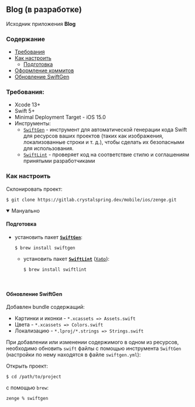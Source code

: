 ## Blog (в разработке)

Исходник приложения **Blog**

### Содержание
  
- [Требования](#requirements)
- [Как настроить](#how-to-configure)
    - [Подготовка](#preparation)
- [Оформление коммитов](./docs/commit_style.md)
- [Обновление SwiftGen](#SwiftGen)

### <a name="requirements"></a> Требования:

* Xcode 13+
* Swift 5+
* Minimal Deployment Target - iOS 15.0
* Инструменты:
    * [`SwiftGen`](https://github.com/SwiftGen/SwiftGen) - инструмент для автоматической генерации кода Swift для ресурсов ваших проектов (таких как изображения, локализованные строки и т. д.), чтобы сделать их безопасными для использования.
    * [`SwiftLint`](https://github.com/realm/SwiftLint) - проверяет код на соответствие стилю и соглашениям принятыми разработчиками
    
###  <a name="how-to-configure"></a> Как настроить

Склонировать проект: 

```shell
$ git clone https://gitlab.crystalspring.dev/mobile/ios/zenge.git
```
    
<details open>
<summary>Мануально</summary>

#### <a name="preparation"></a> Подготовка

* установить пакет [**`SwiftGen`**](https://github.com/SwiftGen/SwiftGen):

    ```shell
    $ brew install swiftgen
    ```
        
    * установить пакет [**`SwiftLint`**](https://github.com/realm/SwiftLint) ([`Хабр`](https://habr.com/ru/company/tinkoff/blog/317892/)):
        
        ```shell
        $ brew install swiftlint
        ```
        
</details>

<br>

#### <a name="SwiftGen"></a> Обновление SwiftGen

Добавлен bundle содержащий:

 - Картинки и иконки - `*.xcassets => Assets.swift`
 - Цвета - `*.xcassets => Colors.swift`
 - Локализацию - `*.lproj/*.strings => Strings.swift`

При добавлении или изменении содержимого в одном из ресурсов, необходимо обновить `swift` файлы с помощью инструмента `SwiftGen` (настройки по нему находятся в файле `swiftgen.yml`):

Открыть проект:

```
$ cd /path/to/project
```

c помощью `brew`:

```
zenge % swiftgen
```
